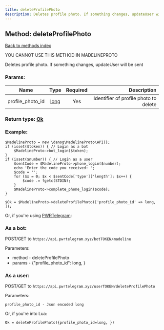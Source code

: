 ```yaml
---
title: deleteProfilePhoto
description: Deletes profile photo. If something changes, updateUser will be sent
---
```

## Method: deleteProfilePhoto  
[Back to methods index](index.md)


YOU CANNOT USE THIS METHOD IN MADELINEPROTO


Deletes profile photo. If something changes, updateUser will be sent

### Params:

| Name     |    Type       | Required | Description |
|----------|:-------------:|:--------:|------------:|
|profile\_photo\_id|[long](../types/long.md) | Yes|Identifier of profile photo to delete|


### Return type: [Ok](../types/Ok.md)

### Example:


```
$MadelineProto = new \danog\MadelineProto\API();
if (isset($token)) { // Login as a bot
    $MadelineProto->bot_login($token);
}
if (isset($number)) { // Login as a user
    $sentCode = $MadelineProto->phone_login($number);
    echo 'Enter the code you received: ';
    $code = '';
    for ($x = 0; $x < $sentCode['type']['length']; $x++) {
        $code .= fgetc(STDIN);
    }
    $MadelineProto->complete_phone_login($code);
}

$Ok = $MadelineProto->deleteProfilePhoto(['profile_photo_id' => long, ]);
```

Or, if you're using [PWRTelegram](https://pwrtelegram.xyz):

### As a bot:

POST/GET to `https://api.pwrtelegram.xyz/botTOKEN/madeline`

Parameters:

* method - deleteProfilePhoto
* params - {"profile_photo_id": long, }



### As a user:

POST/GET to `https://api.pwrtelegram.xyz/userTOKEN/deleteProfilePhoto`

Parameters:

```
profile_photo_id - Json encoded long

```

Or, if you're into Lua:

```
Ok = deleteProfilePhoto({profile_photo_id=long, })
```

